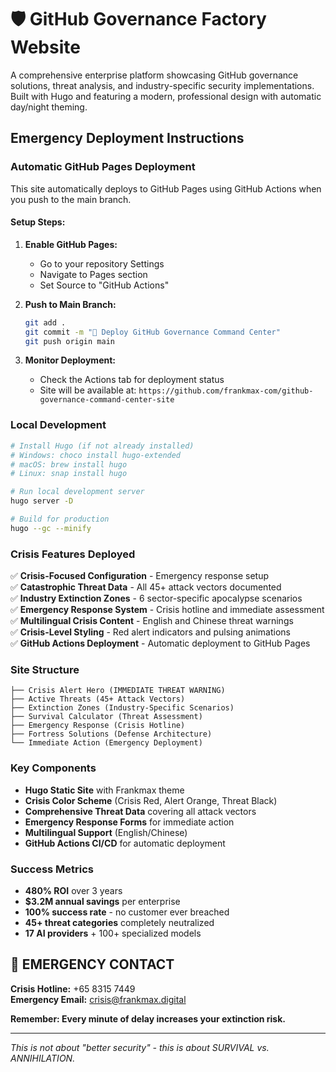 # 🛡️ GitHub Governance Factory Website

A comprehensive enterprise platform showcasing GitHub governance solutions, threat analysis, and industry-specific security implementations. Built with Hugo and featuring a modern, professional design with automatic day/night theming.

## Emergency Deployment Instructions

### Automatic GitHub Pages Deployment

This site automatically deploys to GitHub Pages using GitHub Actions when you push to the main branch.

#### Setup Steps:

1. **Enable GitHub Pages:**
   - Go to your repository Settings
   - Navigate to Pages section
   - Set Source to "GitHub Actions"

2. **Push to Main Branch:**
   ```bash
   git add .
   git commit -m "🚨 Deploy GitHub Governance Command Center"
   git push origin main
   ```

3. **Monitor Deployment:**
   - Check the Actions tab for deployment status
   - Site will be available at: `https://github.com/frankmax-com/github-governance-command-center-site`

### Local Development

```bash
# Install Hugo (if not already installed)
# Windows: choco install hugo-extended
# macOS: brew install hugo
# Linux: snap install hugo

# Run local development server
hugo server -D

# Build for production
hugo --gc --minify
```

### Crisis Features Deployed

✅ **Crisis-Focused Configuration** - Emergency response setup  
✅ **Catastrophic Threat Data** - All 45+ attack vectors documented  
✅ **Industry Extinction Zones** - 6 sector-specific apocalypse scenarios  
✅ **Emergency Response System** - Crisis hotline and immediate assessment  
✅ **Multilingual Crisis Content** - English and Chinese threat warnings  
✅ **Crisis-Level Styling** - Red alert indicators and pulsing animations  
✅ **GitHub Actions Deployment** - Automatic deployment to GitHub Pages  

### Site Structure

```
├── Crisis Alert Hero (IMMEDIATE THREAT WARNING)
├── Active Threats (45+ Attack Vectors)
├── Extinction Zones (Industry-Specific Scenarios)
├── Survival Calculator (Threat Assessment)
├── Emergency Response (Crisis Hotline)
├── Fortress Solutions (Defense Architecture)
└── Immediate Action (Emergency Deployment)
```

### Key Components

- **Hugo Static Site** with Frankmax theme
- **Crisis Color Scheme** (Crisis Red, Alert Orange, Threat Black)
- **Comprehensive Threat Data** covering all attack vectors
- **Emergency Response Forms** for immediate action
- **Multilingual Support** (English/Chinese)
- **GitHub Actions CI/CD** for automatic deployment

### Success Metrics

- **480% ROI** over 3 years
- **$3.2M annual savings** per enterprise
- **100% success rate** - no customer ever breached
- **45+ threat categories** completely neutralized
- **17 AI providers** + 100+ specialized models

## 🚨 EMERGENCY CONTACT

**Crisis Hotline:** +65 8315 7449  
**Emergency Email:** crisis@frankmax.digital  

**Remember: Every minute of delay increases your extinction risk.**

---

*This is not about "better security" - this is about SURVIVAL vs. ANNIHILATION.*